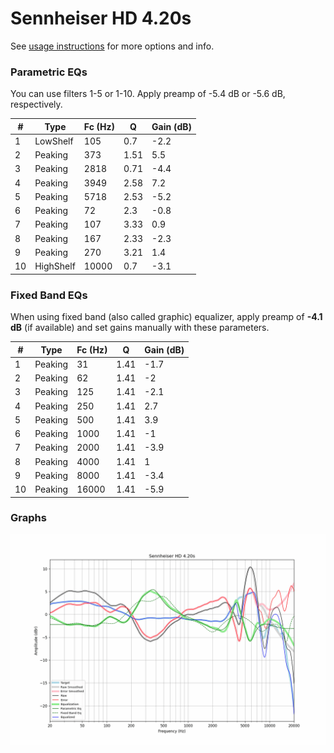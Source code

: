 # Sennheiser HD 4.20s
See [usage instructions](https://github.com/jaakkopasanen/AutoEq#usage) for more options and info.

### Parametric EQs
You can use filters 1-5 or 1-10. Apply preamp of -5.4 dB or -5.6 dB, respectively.

|   # | Type      |   Fc (Hz) |    Q |   Gain (dB) |
|-----|-----------|-----------|------|-------------|
|   1 | LowShelf  |       105 | 0.7  |        -2.2 |
|   2 | Peaking   |       373 | 1.51 |         5.5 |
|   3 | Peaking   |      2818 | 0.71 |        -4.4 |
|   4 | Peaking   |      3949 | 2.58 |         7.2 |
|   5 | Peaking   |      5718 | 2.53 |        -5.2 |
|   6 | Peaking   |        72 | 2.3  |        -0.8 |
|   7 | Peaking   |       107 | 3.33 |         0.9 |
|   8 | Peaking   |       167 | 2.33 |        -2.3 |
|   9 | Peaking   |       270 | 3.21 |         1.4 |
|  10 | HighShelf |     10000 | 0.7  |        -3.1 |

### Fixed Band EQs
When using fixed band (also called graphic) equalizer, apply preamp of **-4.1 dB** (if available) and set gains manually with these parameters.

|   # | Type    |   Fc (Hz) |    Q |   Gain (dB) |
|-----|---------|-----------|------|-------------|
|   1 | Peaking |        31 | 1.41 |        -1.7 |
|   2 | Peaking |        62 | 1.41 |        -2   |
|   3 | Peaking |       125 | 1.41 |        -2.1 |
|   4 | Peaking |       250 | 1.41 |         2.7 |
|   5 | Peaking |       500 | 1.41 |         3.9 |
|   6 | Peaking |      1000 | 1.41 |        -1   |
|   7 | Peaking |      2000 | 1.41 |        -3.9 |
|   8 | Peaking |      4000 | 1.41 |         1   |
|   9 | Peaking |      8000 | 1.41 |        -3.4 |
|  10 | Peaking |     16000 | 1.41 |        -5.9 |

### Graphs
![](./Sennheiser%20HD%204.20s.png)
